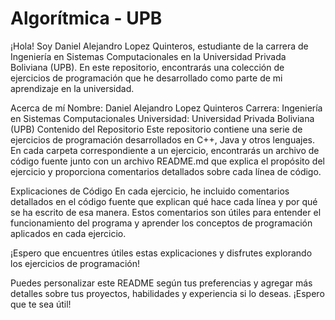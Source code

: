 
# Algorítmica - UPB

¡Hola! Soy Daniel Alejandro Lopez Quinteros, estudiante de la carrera de Ingeniería en Sistemas Computacionales en la Universidad Privada Boliviana (UPB). En este repositorio, encontrarás una colección de ejercicios de programación que he desarrollado como parte de mi aprendizaje en la universidad.

Acerca de mí
Nombre: Daniel Alejandro Lopez Quinteros
Carrera: Ingeniería en Sistemas Computacionales
Universidad: Universidad Privada Boliviana (UPB)
Contenido del Repositorio
Este repositorio contiene una serie de ejercicios de programación desarrollados en C++, Java y otros lenguajes. En cada carpeta correspondiente a un ejercicio, encontrarás un archivo de código fuente junto con un archivo README.md que explica el propósito del ejercicio y proporciona comentarios detallados sobre cada línea de código.

Explicaciones de Código
En cada ejercicio, he incluido comentarios detallados en el código fuente que explican qué hace cada línea y por qué se ha escrito de esa manera. Estos comentarios son útiles para entender el funcionamiento del programa y aprender los conceptos de programación aplicados en cada ejercicio.

¡Espero que encuentres útiles estas explicaciones y disfrutes explorando los ejercicios de programación!

Puedes personalizar este README según tus preferencias y agregar más detalles sobre tus proyectos, habilidades y experiencia si lo deseas. ¡Espero que te sea útil!
